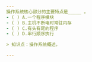 ```yaml
---
操作系统核心部分的主要特点是_____ 。
- ( ) A.一个程序模块 
- ( ) B.主机不断电时常驻内存 
- ( ) C.有头有尾的程序 
- ( ) D.串行顺序执行

> 知识点：操作系统概述。

---
```

